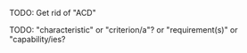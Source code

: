 TODO: Get rid of "ACD"

TODO: "characteristic" or "criterion/a"? or "requirement(s)" or "capability/ies?
